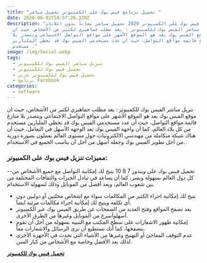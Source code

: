 ```yaml
---
title: "تحميل برنامج فيس بوك على الكمبيوتر تحميل مباشر "
date: 2020-06-02T10:57:26.328Z
description: "تنزيل فيس بوك على الكمبيوتر 2020 تحميل مباشر مجاناً بدون اعلانات
  تنزيل مباشر الفيس بوك للكمبيوتر : يعد مطلب جماهيري لكثير من الأشخاص، حيث ان
  موقع الفيس بوك يعد هو الموقع الأشهر على مواقع التواصل الاجتماعي ويتصدر بلا
  منازع قائمة مواقع التواصل، حيث أن عدد مستخدمي الفيس بوك قد تخطي المليارين
  مستخدم ."
image: /img/Social.webp
tags:
  - تنزيل مباشر الفيس بوك للكمبيوتر
  - تحميل فيس بوك للكمبيوتر
  - تحميل فيس بوك للكمبيوتر عربي
  - برنامج Facebook
categories:
  - software
---
```

تنزيل مباشر الفيس بوك للكمبيوتر : يعد مطلب جماهيري لكثير من الأشخاص، حيث ان موقع الفيس بوك يعد هو الموقع الأشهر على مواقع التواصل الاجتماعي ويتصدر بلا منازع قائمة مواقع التواصل، حيث أن عدد مستخدمي الفيس بوك قد تخطي المليارين مستخدم من كل بلاد العالم، كما أن واجهة الفيس بوك تعد الوجهة الأسهل في التعامل، حيث أن هناك شبكة متكاملة من مهندسي الالكترونيات حول مستوى العالم يعملون بصورة دورية من أجل تطوير الفيس بوك وجعله أسهل من أجل أن يناسب الجميع في الاستخدام.

### مميزات تنزيل فيس بوك على الكمبيوتر:

\--تحميل فيس بوك على ويندوز 7 8 10 يتيح لك إمكانية التواصل مع جميع الأشخاص من كل دول العالم بسهولة ويسر، كما أن يساعد في تبادل الخبرات والثقافات المختلفة من بين شعوب العالم، ويعد أفضل من الموبايل وذلك لسهولة الاستخدام.

* يتيح لك إمكانية اجراء الكثير من المكالمات سواء مع اشخاص محليين أو دوليين دون أي تكلفة ويتيح لك إمكانية اجراء مكالمات مرئية ايضاَ.
* يعد تصفح المواقع وفتح العديد من الصفحات عن طريق الفيس بوك عبر الكمبيوتر أسهلوأسرع من الموبايل وغيرها من الطرق الأخرى.
* إمكانية ظهور الاشعارات على سطح المكتب مع التنبيه بسهولة من أجل أن تقوم بتصفحها، كما أنك تستطيع أن ترى الرسائل والاشعارات معاً.
* عدم التوقف المفاجئ أو التهنيج وغيرها من الأشياء التي تحدث في الأجهزة الأخرى لذلك يعد الأفضل وخاصة مع الأشخاص من كبار السن.

**[تحميل فيس بوك للكمبيوتر](https://www.mediafire.com/file/roudahajy8hno3c/facebook-desktop-down-p.com.zip/file)**
